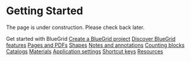 # Getting Started

The page is under construction. Please check back later.

<section-starting-page>
<title>Discover BlueGrid</title>
<description>Get started with BlueGrid</description>
<spotlight type="">
    <a href="Projects.md" type="start">Create a BlueGrid project</a>
    <a href="Features-and-functions.md" type="search">Discover BlueGrid features</a>
</spotlight>
<primary>
    <title>
        Pages and PDF blueprints
    </title>
    <a href="Folders.md"></a>
    <a href="PDFs.md">Pages and PDFs</a>
</primary>
<secondary>
    <title>
        Catalogs, materials, shapes, annotations and quantities
    </title>
    <a href="Shape-tools.md">Shapes</a>
    <a href="Annotation-tools.md">Notes and annotations</a>
    <a href="Block-tools.md">Counting blocks</a>
    <a href="Tree-Catalog.md">Catalogs</a>
    <a href="Material.md">Materials</a>
</secondary>
<misc>
<cards>
    <title>Others</title>
    <a href="Settings.md">Application settings</a>
    <a href="Shortcut-Keys.md">Shortcut keys</a>
    <a href="Resources.md">Resources</a>
</cards>

  
</misc>

</section-starting-page>